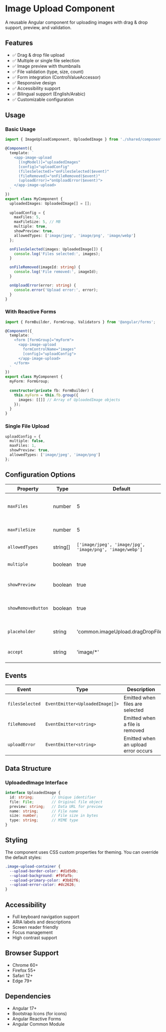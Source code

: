 # Image Upload Component

A reusable Angular component for uploading images with drag & drop support, preview, and validation.

## Features

- ✅ Drag & drop file upload
- ✅ Multiple or single file selection
- ✅ Image preview with thumbnails
- ✅ File validation (type, size, count)
- ✅ Form integration (ControlValueAccessor)
- ✅ Responsive design
- ✅ Accessibility support
- ✅ Bilingual support (English/Arabic)
- ✅ Customizable configuration

## Usage

### Basic Usage

```typescript
import { ImageUploadComponent, UploadedImage } from './shared/components/image-upload';

@Component({
  template: `
    <app-image-upload
      [(ngModel)]="uploadedImages"
      [config]="uploadConfig"
      (filesSelected)="onFilesSelected($event)"
      (fileRemoved)="onFileRemoved($event)"
      (uploadError)="onUploadError($event)">
    </app-image-upload>
  `
})
export class MyComponent {
  uploadedImages: UploadedImage[] = [];
  
  uploadConfig = {
    maxFiles: 5,
    maxFileSize: 5, // MB
    multiple: true,
    showPreview: true,
    allowedTypes: ['image/jpeg', 'image/png', 'image/webp']
  };

  onFilesSelected(images: UploadedImage[]) {
    console.log('Files selected:', images);
  }

  onFileRemoved(imageId: string) {
    console.log('File removed:', imageId);
  }

  onUploadError(error: string) {
    console.error('Upload error:', error);
  }
}
```

### With Reactive Forms

```typescript
import { FormBuilder, FormGroup, Validators } from '@angular/forms';

@Component({
  template: `
    <form [formGroup]="myForm">
      <app-image-upload
        formControlName="images"
        [config]="uploadConfig">
      </app-image-upload>
    </form>
  `
})
export class MyComponent {
  myForm: FormGroup;
  
  constructor(private fb: FormBuilder) {
    this.myForm = this.fb.group({
      images: [[]] // Array of UploadedImage objects
    });
  }
}
```

### Single File Upload

```typescript
uploadConfig = {
  multiple: false,
  maxFiles: 1,
  showPreview: true,
  allowedTypes: ['image/jpeg', 'image/png']
};
```

## Configuration Options

| Property | Type | Default | Description |
|----------|------|---------|-------------|
| `maxFiles` | number | 5 | Maximum number of files allowed |
| `maxFileSize` | number | 5 | Maximum file size in MB |
| `allowedTypes` | string[] | `['image/jpeg', 'image/jpg', 'image/png', 'image/webp']` | Allowed MIME types |
| `multiple` | boolean | true | Allow multiple file selection |
| `showPreview` | boolean | true | Show image previews |
| `showRemoveButton` | boolean | true | Show remove buttons on previews |
| `placeholder` | string | 'common.imageUpload.dragDropFiles' | Custom placeholder text |
| `accept` | string | 'image/*' | HTML input accept attribute |

## Events

| Event | Type | Description |
|-------|------|-------------|
| `filesSelected` | `EventEmitter<UploadedImage[]>` | Emitted when files are selected |
| `fileRemoved` | `EventEmitter<string>` | Emitted when a file is removed |
| `uploadError` | `EventEmitter<string>` | Emitted when an upload error occurs |

## Data Structure

### UploadedImage Interface

```typescript
interface UploadedImage {
  id: string;        // Unique identifier
  file: File;        // Original file object
  preview: string;   // Data URL for preview
  name: string;      // File name
  size: number;      // File size in bytes
  type: string;      // MIME type
}
```

## Styling

The component uses CSS custom properties for theming. You can override the default styles:

```css
.image-upload-container {
  --upload-border-color: #d1d5db;
  --upload-background: #f9fafb;
  --upload-primary-color: #3b82f6;
  --upload-error-color: #dc2626;
}
```

## Accessibility

- Full keyboard navigation support
- ARIA labels and descriptions
- Screen reader friendly
- Focus management
- High contrast support

## Browser Support

- Chrome 60+
- Firefox 55+
- Safari 12+
- Edge 79+

## Dependencies

- Angular 17+
- Bootstrap Icons (for icons)
- Angular Reactive Forms
- Angular Common Module
